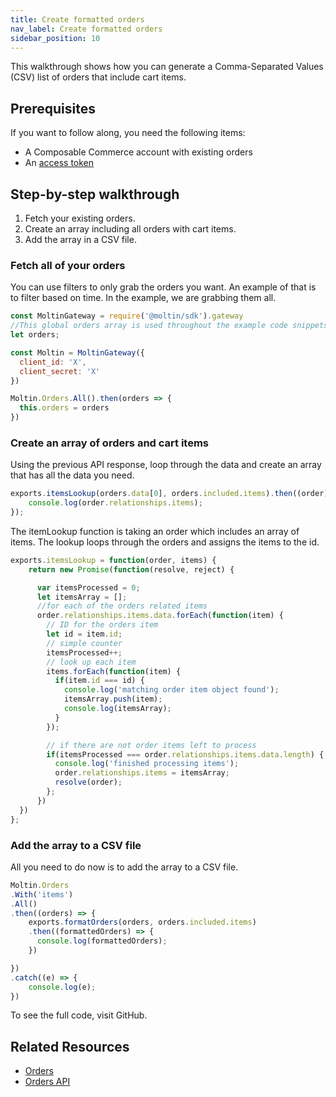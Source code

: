 ```yaml
---
title: Create formatted orders
nav_label: Create formatted orders
sidebar_position: 10
---
```


This walkthrough shows how you can generate a Comma-Separated Values (CSV) list of orders that include cart items.

## Prerequisites

If you want to follow along, you need the following items:

- A Composable Commerce account with existing orders
- An [access token](https://beta.elasticpath.dev/docs/commerce-cloud/your-first-api-request#get-an-access-token)

## Step-by-step walkthrough

1. Fetch your existing orders.
2. Create an array including all orders with cart items.
3. Add the array in a CSV file.

### Fetch all of your orders

You can use filters to only grab the orders you want. An example of that is to filter based on time. In the example, we are grabbing them all.

```javascript
const MoltinGateway = require('@moltin/sdk').gateway
//This global orders array is used throughout the example code snippets.
let orders;

const Moltin = MoltinGateway({
  client_id: 'X',
  client_secret: 'X'
})

Moltin.Orders.All().then(orders => {
  this.orders = orders
})
```

### Create an array of orders and cart items

Using the previous API response, loop through the data and create an array that has all the data you need.

```javascript
exports.itemsLookup(orders.data[0], orders.included.items).then((order) => {
    console.log(order.relationships.items);
});
```

The itemLookup function is taking an order which includes an array of items. The lookup loops through the orders and assigns the items to the id.

```javascript
exports.itemsLookup = function(order, items) {
    return new Promise(function(resolve, reject) {

      var itemsProcessed = 0;
      let itemsArray = [];
      //for each of the orders related items
      order.relationships.items.data.forEach(function(item) {
        // ID for the orders item
        let id = item.id;
        // simple counter
        itemsProcessed++;
        // look up each item
        items.forEach(function(item) {
          if(item.id === id) {
            console.log('matching order item object found');
            itemsArray.push(item);
            console.log(itemsArray);
          }
        });

        // if there are not order items left to process
        if(itemsProcessed === order.relationships.items.data.length) {
          console.log('finished processing items');
          order.relationships.items = itemsArray;
          resolve(order);
        };
      })
  })
};
```

### Add the array to a CSV file

All you need to do now is to add the array to a CSV file.

```javascript
Moltin.Orders
.With('items')
.All()
.then((orders) => {
	exports.formatOrders(orders, orders.included.items)
    .then((formattedOrders) => {
      console.log(formattedOrders);
    })

})
.catch((e) => {
	console.log(e);
})
```

To see the full code, visit GitHub.

## Related Resources

- [Orders](https://beta.elasticpath.dev/docs/commerce-manager/orders/orders-cm)
- [Orders API](https://beta.elasticpath.dev/docs/api/carts/orders)
